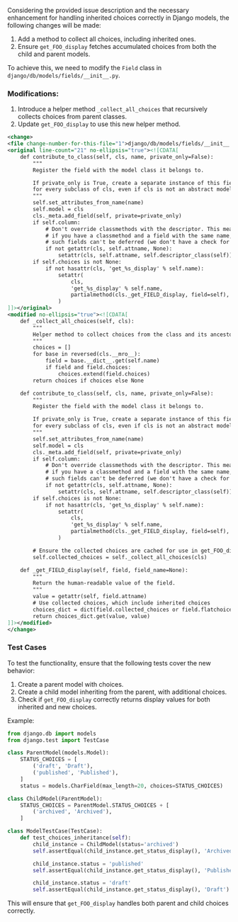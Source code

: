 Considering the provided issue description and the necessary enhancement for handling inherited choices correctly in Django models, the following changes will be made:

1. Add a method to collect all choices, including inherited ones.
2. Ensure `get_FOO_display` fetches accumulated choices from both the child and parent models.

To achieve this, we need to modify the `Field` class in `django/db/models/fields/__init__.py`.

### Modifications:

1. Introduce a helper method `_collect_all_choices` that recursively collects choices from parent classes.
2. Update `get_FOO_display` to use this new helper method.

```xml
<change>
<file change-number-for-this-file="1">django/db/models/fields/__init__.py</file>
<original line-count="21" no-ellipsis="true"><![CDATA[
    def contribute_to_class(self, cls, name, private_only=False):
        """
        Register the field with the model class it belongs to.

        If private_only is True, create a separate instance of this field
        for every subclass of cls, even if cls is not an abstract model.
        """
        self.set_attributes_from_name(name)
        self.model = cls
        cls._meta.add_field(self, private=private_only)
        if self.column:
            # Don't override classmethods with the descriptor. This means that
            # if you have a classmethod and a field with the same name, then
            # such fields can't be deferred (we don't have a check for this).
            if not getattr(cls, self.attname, None):
                setattr(cls, self.attname, self.descriptor_class(self))
        if self.choices is not None:
            if not hasattr(cls, 'get_%s_display' % self.name):
                setattr(
                    cls,
                    'get_%s_display' % self.name,
                    partialmethod(cls._get_FIELD_display, field=self),
                )
]]></original>
<modified no-ellipsis="true"><![CDATA[
    def _collect_all_choices(self, cls):
        """
        Helper method to collect choices from the class and its ancestors.
        """
        choices = []
        for base in reversed(cls.__mro__):
            field = base.__dict__.get(self.name)
            if field and field.choices:
                choices.extend(field.choices)
        return choices if choices else None

    def contribute_to_class(self, cls, name, private_only=False):
        """
        Register the field with the model class it belongs to.

        If private_only is True, create a separate instance of this field
        for every subclass of cls, even if cls is not an abstract model.
        """
        self.set_attributes_from_name(name)
        self.model = cls
        cls._meta.add_field(self, private=private_only)
        if self.column:
            # Don't override classmethods with the descriptor. This means that
            # if you have a classmethod and a field with the same name, then
            # such fields can't be deferred (we don't have a check for this).
            if not getattr(cls, self.attname, None):
                setattr(cls, self.attname, self.descriptor_class(self))
        if self.choices is not None:
            if not hasattr(cls, 'get_%s_display' % self.name):
                setattr(
                    cls,
                    'get_%s_display' % self.name,
                    partialmethod(cls._get_FIELD_display, field=self),
                )

        # Ensure the collected choices are cached for use in get_FOO_display
        self.collected_choices = self._collect_all_choices(cls)

    def _get_FIELD_display(self, field, field_name=None):
        """
        Return the human-readable value of the field.
        """
        value = getattr(self, field.attname)
        # Use collected choices, which include inherited choices
        choices_dict = dict(field.collected_choices or field.flatchoices)
        return choices_dict.get(value, value)
]]></modified>
</change>
```

### Test Cases

To test the functionality, ensure that the following tests cover the new behavior:

1. Create a parent model with choices.
2. Create a child model inheriting from the parent, with additional choices.
3. Check if `get_FOO_display` correctly returns display values for both inherited and new choices.

Example:
```python
from django.db import models
from django.test import TestCase

class ParentModel(models.Model):
    STATUS_CHOICES = [
        ('draft', 'Draft'),
        ('published', 'Published'),
    ]
    status = models.CharField(max_length=20, choices=STATUS_CHOICES)

class ChildModel(ParentModel):
    STATUS_CHOICES = ParentModel.STATUS_CHOICES + [
        ('archived', 'Archived'),
    ]

class ModelTestCase(TestCase):
    def test_choices_inheritance(self):
        child_instance = ChildModel(status='archived')
        self.assertEqual(child_instance.get_status_display(), 'Archived')

        child_instance.status = 'published'
        self.assertEqual(child_instance.get_status_display(), 'Published')

        child_instance.status = 'draft'
        self.assertEqual(child_instance.get_status_display(), 'Draft')
```

This will ensure that `get_FOO_display` handles both parent and child choices correctly.